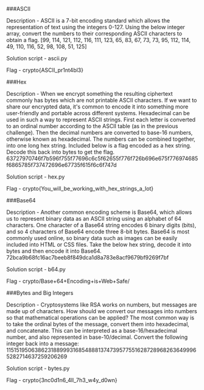 ###ASCII

Description - ASCII is a 7-bit encoding standard which allows the representation of text using the integers 0-127.
Using the below integer array, convert the numbers to their corresponding ASCII characters to obtain a flag.
[99, 114, 121, 112, 116, 111, 123, 65, 83, 67, 73, 73, 95, 112, 114, 49, 110, 116, 52, 98, 108, 51, 125]

Solution script - ascii.py

Flag - crypto{ASCII_pr1nt4bl3}


###Hex 

Description - When we encrypt something the resulting ciphertext commonly has bytes which are not printable ASCII characters. If we want to share our encrypted data, it's common to encode it into something more user-friendly and portable across different systems.
Hexadecimal can be used in such a way to represent ASCII strings. First each letter is converted to an ordinal number according to the ASCII table (as in the previous challenge). Then the decimal numbers are converted to base-16 numbers, otherwise known as hexadecimal. The numbers can be combined together, into one long hex string.
Included below is a flag encoded as a hex string. Decode this back into bytes to get the flag.
63727970746f7b596f755f77696c6c5f62655f776f726b696e675f776974685f6865785f737472696e67735f615f6c6f747d

Solution script - hex.py

Flag - crypto{You_will_be_working_with_hex_strings_a_lot}


###Base64 

Description - Another common encoding scheme is Base64, which allows us to represent binary data as an ASCII string using an alphabet of 64 characters. One character of a Base64 string encodes 6 binary digits (bits), and so 4 characters of Base64 encode three 8-bit bytes.
Base64 is most commonly used online, so binary data such as images can be easily included into HTML or CSS files.
Take the below hex string, decode it into bytes and then encode it into Base64.
72bca9b68fc16ac7beeb8f849dca1d8a783e8acf9679bf9269f7bf

Solution script - b64.py

Flag - crypto/Base+64+Encoding+is+Web+Safe/


###Bytes and Big Integers 

Description - Cryptosystems like RSA works on numbers, but messages are made up of characters. How should we convert our messages into numbers so that mathematical operations can be applied?
The most common way is to take the ordinal bytes of the message, convert them into hexadecimal, and concatenate. This can be interpreted as a base-16/hexadecimal number, and also represented in base-10/decimal.
Convert the following integer back into a message:
11515195063862318899931685488813747395775516287289682636499965282714637259206269

Solution script - bytes.py

Flag - crypto{3nc0d1n6_4ll_7h3_w4y_d0wn}